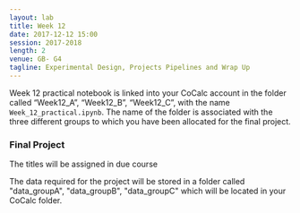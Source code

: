 ```yaml
---
layout: lab
title: Week 12
date: 2017-12-12 15:00
session: 2017-2018
length: 2
venue: GB- G4
tagline: Experimental Design, Projects Pipelines and Wrap Up
---
```


Week 12 practical notebook is linked into your CoCalc account in the folder called “Week12_A”, “Week12_B”, “Week12_C”, with the name `Week_12_practical.ipynb`. The name of the folder is associated with the three different groups to which you have been allocated for the final project.


### Final Project

The titles will be assigned in due course

The data required for the project will be stored in a folder called "data_groupA", "data_groupB", "data_groupC" which will be located in your CoCalc folder.

